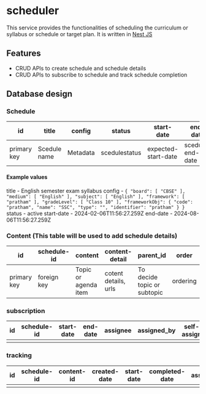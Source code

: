 # scheduler
This service provides the functionalities of scheduling the curriculum or syllabus or schedule or target plan. It is written in [Nest JS](https://github.com/nestjs/nest)

## Features
* CRUD APIs to create schedule and schedule details
* CRUD APIs to subscribe to schedule and track schedule completion
  
## Database design

### Schedule
| id        | title        | config         |   status     | start-date         | end-date       |
|-----------|--------------|----------------|--------------|--------------------|----------------|
|primary key|Scedule name  |Metadata        |scedulestatus |expected-start-date |scedule-end-date|

#### Example values
title - English semester exam syllabus
config - `{
        "board": [
            "CBSE"
        ],
        "medium": [
            "English"
        ],
        "subject": [
            "English"
        ],
        "framework": [
            "pratham"
        ],
        "gradeLevel": [
            "Class 10"
        ],
        "frameworkObj": {
            "code": "pratham",
            "name": "SSC",
            "type": "",
            "identifier": "pratham"
        }
    }`
status - active
start-date - 2024-02-06T11:56:27.259Z
end-date - 2024-08-06T11:56:27.259Z


### Content (This table will be used to add schedule details)

| id        |schedule-id| content            | content-detail       | parent_id                  |order   | duration   | config  | context | context-id   | prerequisite   | post-action | status   |
|-----------|-----------|--------------------|----------------------|----------------------------|------  |---------   |---------|--------- |------------ |----------------|-------------|----------|
|primary key|foreign key|Topic or agenda item| cotent details, urls | To decide topic or subtopic|ordering| Ideal time |metadate |related to|related to id| prerequisite   |post-action   |published |


### subscription

| id    | schedule-id  | start-date     | end-date  | assignee | assigned_by  | self-assign | status |
|-------|--------------|----------------|-----------|----------|--------------|-------------|--------|
|       |              |                |           |          |              |             |        |

### tracking

| id    | schedule-id  | content-id     | created-date  | start-date |completed-date| assignee | assigned_by  | self-assign | delay  | status |
|-------|--------------|----------------|---------------|------------|--------------|----------|--------------|-------------|--------|--------|
|       |              |                |               |            |              |          |              |             |        |        |



